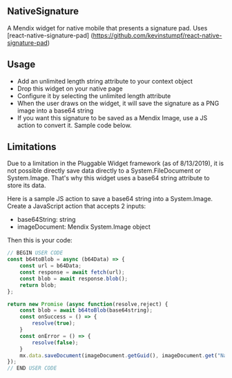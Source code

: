 ## NativeSignature
A Mendix widget for native mobile that presents a signature pad. Uses [react-native-signature-pad] (https://github.com/kevinstumpf/react-native-signature-pad)

## Usage
- Add an unlimited length string attribute to your context object
- Drop this widget on your native page
- Configure it by selecting the unlimited length attribute
- When the user draws on the widget, it will save the signature as a PNG image into a base64 string
- If you want this signature to be saved as a Mendix Image, use a JS action to convert it. Sample code below.

## Limitations
Due to a limitation in the Pluggable Widget framework (as of 8/13/2019), it is not possible  directly save data directly to a System.FileDocument or System.Image. That's why this widget uses a base64 string attribute to store its data.

Here is a sample JS action to save a base64 string into a System.Image. Create a JavaScript action that accepts 2 inputs:
- base64String: string
- imageDocument: Mendix System.Image object

Then this is your code:

```js
// BEGIN USER CODE
const b64toBlob = async (b64Data) => {
	const url = b64Data;
	const response = await fetch(url);
	const blob = await response.blob();
	return blob;
};

return new Promise (async function(resolve,reject) {
	const blob = await b64toBlob(base64string);
	const onSuccess = () => {
		resolve(true);
	}
	const onError = () => {
		resolve(false);
	}
	mx.data.saveDocument(imageDocument.getGuid(), imageDocument.get("Name"), {}, blob, onSuccess, onError);
});
// END USER CODE
```
